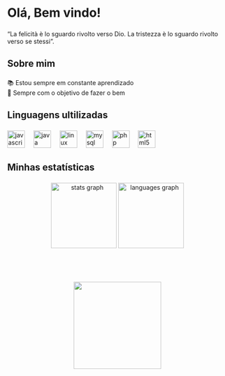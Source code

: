 <h1 align="left">Olá, Bem vindo!</h1>

###

<p align="left">“La felicità è lo sguardo rivolto verso Dio. La tristezza è lo sguardo rivolto verso se stessi”.</p>

###

<h2 align="left">Sobre mim</h2>

###

<p align="left">📚 Estou sempre em constante aprendizado<br>🎯 Sempre com o objetivo de fazer o bem</p>

###

<h2 align="left">Linguagens ultilizadas</h2>

###

<div align="left">
  <img src="https://cdn.jsdelivr.net/gh/devicons/devicon/icons/javascript/javascript-original.svg" height="40" alt="javascript logo"  />
  <img width="12" />
  <img src="https://cdn.jsdelivr.net/gh/devicons/devicon/icons/java/java-original.svg" height="40" alt="java logo"  />
  <img width="12" />
  <img src="https://cdn.jsdelivr.net/gh/devicons/devicon/icons/linux/linux-original.svg" height="40" alt="linux logo"  />
  <img width="12" />
  <img src="https://cdn.jsdelivr.net/gh/devicons/devicon/icons/mysql/mysql-original.svg" height="40" alt="mysql logo"  />
  <img width="12" />
  <img src="https://cdn.jsdelivr.net/gh/devicons/devicon/icons/php/php-original.svg" height="40" alt="php logo"  />
  <img width="12" />
  <img src="https://cdn.jsdelivr.net/gh/devicons/devicon/icons/html5/html5-original.svg" height="40" alt="html5 logo"  />
</div>

###

<h2 align="left">Minhas estatísticas</h2>

###

<div align="center">
  <img src="https://github-readme-stats.vercel.app/api?username=folkbarbecue&hide_title=false&hide_rank=false&show_icons=true&include_all_commits=true&count_private=true&disable_animations=false&theme=dracula&locale=en&hide_border=false&order=1" height="150" alt="stats graph"  />
  <img src="https://github-readme-stats.vercel.app/api/top-langs?username=folkbarbecue&locale=en&hide_title=false&layout=compact&card_width=320&langs_count=5&theme=dracula&hide_border=false&order=2" height="150" alt="languages graph"  />
</div>


###
</br>
</br>

</br>


<div align="center">
  <img height="200" src="https://i.redd.it/x1202ywz4bb71.gif"  />
</div>

